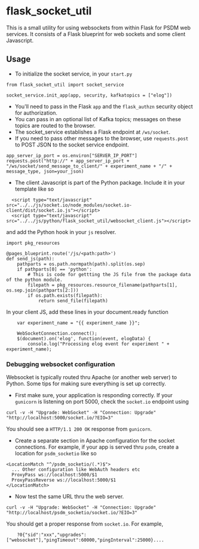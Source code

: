 # flask_socket_util
This is a small utility for using websockets from within Flask for PSDM web services.
It consists of a Flask blueprint for web sockets and some client Javascript.

## Usage
- To initialize the socket service, in your `start.py`
```
from flask_socket_util import socket_service

socket_service.init_app(app, security, kafkatopics = ["elog"])
```
  - You'll need to pass in the Flask `app` and the `flask_authzn` security object for authorization.
  - You can pass in an optional list of Kafka topics; messages on these topics are routed to the browser.
  - The socket_service establishes a Flask endpoint at `/ws/socket`.
  - If you need to pass other messages to the browser, use `requests.post` to POST JSON to the socket service endpoint.
```
app_server_ip_port = os.environ["SERVER_IP_PORT"]
requests.post("http://" + app_server_ip_port + "/ws/socket/send_message_to_client/" + experiment_name + "/" + message_type, json=your_json)
``` 
- The client Javascript is part of the Python package. Include it in your template like so
```
  <script type="text/javascript" src="../../js/socket.io/node_modules/socket.io-client/dist/socket.io.js"></script>
  <script type="text/javascript" src="../../js/python/flask_socket_util/websocket_client.js"></script>
```
and add the Python hook in your `js` resolver.
```
import pkg_resources

@pages_blueprint.route('/js/<path:path>')
def send_js(path):
	pathparts = os.path.normpath(path).split(os.sep)
	if pathparts[0] == 'python':
	    # This is code for gettting the JS file from the package data of the python module.
	    filepath = pkg_resources.resource_filename(pathparts[1], os.sep.join(pathparts[2:]))
	    if os.path.exists(filepath):
	        return send_file(filepath)

```

In your client JS, add these lines in your document.ready function
```
	var experiment_name = "{{ experiment_name }}";

    WebSocketConnection.connect();
    $(document).on('elog', function(event, elogData) {
    	console.log("Processing elog event for experiment " + experiment_name);

```


### Debugging websocket configuration
Websocket is typically routed thru Apache (or another web server) to Python.
Some tips for making sure everything is set up correctly.
- First make sure, your application is responding correctly. If your `gunicorn` is listening on port 5000, check the `socket.io` endpoint using
```
curl -v -H "Upgrade: WebSocket" -H "Connection: Upgrade" "http://localhost:5000/socket.io/?EIO=3"
```
You should see a `HTTP/1.1 200 OK` response from `gunicorn`.
- Create a separate section in Apache configuration for the socket connections. For example, if your app is served thru `psdm`, create a location for `psdm_socketio` like so
```
<LocationMatch "^/psdm_socketio/(.*)$">
  ... Other configuration like WebAuth headers etc
  ProxyPass ws://localhost:5000/$1
  ProxyPassReverse ws://localhost:5000/$1
</LocationMatch>

```
- Now test the same URL thru the web server.
```
curl -v -H "Upgrade: WebSocket" -H "Connection: Upgrade" "http://localhost/psdm_socketio/socket.io/?EIO=3"
```
You should get a proper response from `socket.io`. For example,
```
	?0{"sid":"xxx","upgrades":["websocket"],"pingTimeout":60000,"pingInterval":25000}....
```
